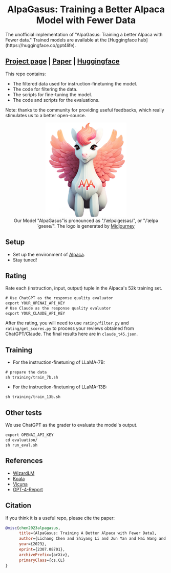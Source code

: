 <h1 align="center">AlpaGasus: Training a Better Alpaca Model with Fewer Data</h1>
The unofficial implementation of "AlpaGasus: Training a better Alpaca with Fewer data." Trained models are available at the [Huggingface hub](https://huggingface.co/gpt4life).

## [Project page](https://lichang-chen.github.io/AlpaGasus/) | [Paper](https://arxiv.org/abs/2307.08701) | [Huggingface](https://huggingface.co/gpt4life/)

This repo contains:

- The filtered data used for instruction-finetuning the model.
- The code for filtering the data.
- The scripts for fine-tuning the model.
- The code and scripts for the evaluations. 

Note: thanks to the community for providing useful feedbacks, which really stimulates us to a better open-source.

<p align="center">
    <img src="alpagasus.jpeg" width="50%"> <br>
    Our Model "AlpaGasus"is pronounced as "/ˈælpəˈɡeɪsəs/", or "/ˈælpəˈɡəsəs/". The logo is generated by <a href="https://www.midjourney.com/app/">Midjourney</a>
</p>


## Setup
- Set up the environment of [Alpaca](https://github.com/tatsu-lab/stanford_alpaca).
- Stay tuned!

## Rating
Rate each (instruction, input, output) tuple in the Alpaca's 52k training set.
```
# Use ChatGPT as the response quality evaluator
export YOUR_OPENAI_API_KEY
# Use Claude as the response quality evaluator
export YOUR_CLAUDE_API_KEY
```
After the rating, you will need to use `rating/filter.py` and `rating/get_scores.py` to process your reviews obtained from ChatGPT/Claude.
The final results here are in `claude_t45.json`.


## Training
- For the instruction-finetuning of LLaMA-7B: 
```
# prepare the data 
sh training/train_7b.sh
```
- For the instruction-finetuning of LLaMA-13B:
```
sh training/train_13b.sh
```



## Other tests
We use ChatGPT as the grader to evaluate the model's output.
```
export OPENAI_API_KEY
cd evaluation/
sh run_eval.sh
```


## References
- [WizardLM](https://github.com/nlpxucan/WizardLM)
- [Koala](https://github.com/young-geng/EasyLM/tree/main)
- [Vicuna](https://vicuna.lmsys.org/)
- [GPT-4-Report](https://arxiv.org/pdf/2303.08774.pdf)

## Citation
If you think it is a useful repo, please cite the paper:
```bibtex
@misc{chen2023alpagasus,
      title={AlpaGasus: Training A Better Alpaca with Fewer Data}, 
      author={Lichang Chen and Shiyang Li and Jun Yan and Hai Wang and Kalpa Gunaratna and Vikas Yadav and Zheng Tang and Vijay Srinivasan and Tianyi Zhou and Heng Huang and Hongxia Jin},
      year={2023},
      eprint={2307.08701},
      archivePrefix={arXiv},
      primaryClass={cs.CL}
}
```
